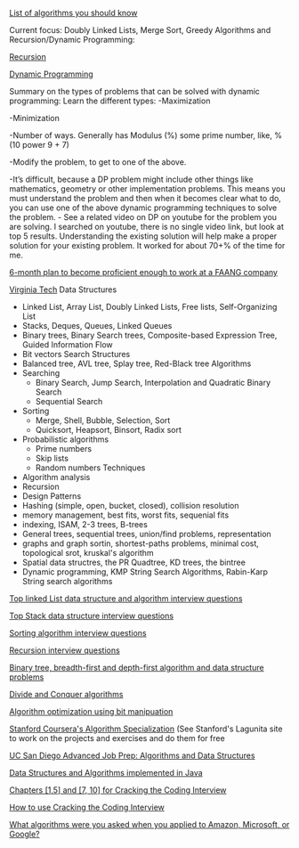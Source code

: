 <a href="https://www.quora.com/What-algorithms-should-I-know-to-become-a-good-programmer">List of algorithms you should know</a>
  
  Current focus: Doubly Linked Lists, Merge Sort, Greedy Algorithms and Recursion/Dynamic Programming:
  
   <a href="https://www.geeksforgeeks.org/recursion-practice-problems-solutions/"> Recursion </a>
  
  <a href="https://www.geeksforgeeks.org/dynamic-programming/"> Dynamic Programming </a>
    
   Summary on the types of problems that can be solved with dynamic programming:
  Learn the different types:
   -Maximization

   -Minimization

   -Number of ways. Generally has Modulus (%) some prime number, like, % (10 power 9 + 7)
   
   -Modify the problem, to get to one of the above.

   -It’s difficult, because a DP problem might include other things like mathematics, geometry or other implementation problems. This means you must understand the problem and then when it becomes clear what to do, you can use one of the above dynamic programming techniques to solve the problem.
        - See a related video on DP on youtube for the problem you are solving. I searched on youtube, there is no single video link, but look at top 5 results. Understanding the existing solution will help make a proper solution for your existing problem. It worked for about 70+% of the time for me.
        
<a href="https://www.quora.com/What-algorithms-should-I-know-to-become-a-good-programmer"> 6-month plan to become proficient enough to work at a FAANG company</a>

<a href="https://opendsa-server.cs.vt.edu/ODSA/Books/Everything/html/">Virginia Tech</a>
Data Structures
  - Linked List, Array List, Doubly Linked Lists, Free lists, Self-Organizing List
  - Stacks, Deques, Queues, Linked Queues
  - Binary trees, Binary Search trees, Composite-based Expression Tree, Guided Information Flow
  - Bit vectors
Search Structures
  - Balanced tree, AVL tree, Splay tree, Red-Black tree
Algorithms
  - Searching
    - Binary Search, Jump Search, Interpolation and Quadratic Binary Search
    - Sequential Search
  - Sorting
    - Merge, Shell, Bubble, Selection,  Sort
    - Quicksort, Heapsort, Binsort, Radix sort
  - Probabilistic algorithms
    - Prime numbers
    - Skip lists
    - Random numbers
Techniques
  - Algorithm analysis
  - Recursion
  - Design Patterns
  - Hashing (simple, open, bucket, closed), collision resolution
  - memory management, best fits, worst fits, sequenial fits
  - indexing, ISAM, 2-3 trees, B-trees
  - General trees, sequential trees, union/find problems, representation
  - graphs and graph sortin, shortest-paths problems, minimal cost, topological srot, kruskal's algorithm
  - Spatial data structres, the PR Quadtree, KD trees, the bintree
  - Dynamic programming, KMP String Search Algorithms, Rabin-Karp String search algorithms

<a href="https://medium.com/@codingfreak/linked-list-interview-questions-and-practice-problems-55f75302d613">Top linked List data structure and algorithm interview questions</a>

<a href="https://medium.com/@codingfreak/stack-data-structure-practice-problems-and-interview-questions-9f08a35a7f19">Top Stack data structure interview questions

<a href="https://medium.com/@codingfreak/sorting-practice-problems-and-interview-questions-cff0b79f9cef">Sorting algorithm interview questions</a>

<a href="https://medium.com/@codingfreak/recursion-practice-problems-d8c6b4fbb04e">Recursion interview questions</a>

<a href="https://medium.com/@codingfreak"> Binary tree, breadth-first and depth-first algorithm and data structure problems</a>

<a href="https://medium.com/@codingfreak/divide-and-conquer-interview-questions-and-practice-problems-8855e45f4200"> Divide and Conquer algorithms</a>

<a href="https://medium.com/@codingfreak/top-bit-manipulation-hacks-a9a1c5536dc9"> Algorithm optimization using bit manipuation</a>

<a href="https://www.coursera.org/specializations/algorithms">Stanford Coursera's Algorithm Specialization</a> (See Stanford's Lagunita site to work on the projects and exercises and do them for free

<a href="https://www.coursera.org/specializations/data-structures-algorithms"> UC San Diego Advanced Job Prep: Algorithms and Data Structures</a>

<a href="https://www.coursera.org/specializations/java-object-oriented">Data Structures and Algorithms implemented in Java</a>

<a href="https://www.scribd.com/document/371904338/Cracking-the-Coding-Interview-6th-Edition"> Chapters [1,5] and [7, 10] for Cracking the Coding Interview</a>

<a href="https://www.youtube.com/watch?v=xAxgzrj8zgU">How to use Cracking the Coding Interview</a>

<a href="https://www.quora.com/What-algorithm-questions-were-you-asked-at-an-Amazon-Microsoft-and-or-Google-interview">What algorithms were you asked when you applied to Amazon, Microsoft, or Google?</a>
